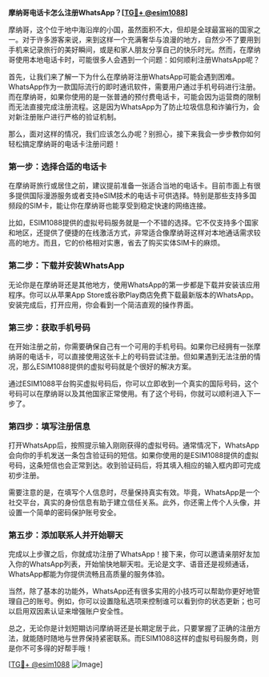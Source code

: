 **摩纳哥电话卡怎么注册WhatsApp？[[TG💪+ @esim1088](https://t.me/s/esim1088)]**

摩纳哥，这个位于地中海沿岸的小国，虽然面积不大，但却是全球最富裕的国家之一。对于许多游客来说，来到这样一个充满奢华与浪漫的地方，自然少不了要用到手机来记录旅行的美好瞬间，或是和家人朋友分享自己的快乐时光。然而，在摩纳哥使用本地电话卡时，可能很多人会遇到一个问题：如何顺利注册WhatsApp呢？

首先，让我们来了解一下为什么在摩纳哥注册WhatsApp可能会遇到困难。WhatsApp作为一款国际流行的即时通讯软件，需要用户通过手机号码进行注册。而在摩纳哥，如果你使用的是一张普通的预付费电话卡，可能会因为运营商的限制而无法直接完成注册流程。这是因为WhatsApp为了防止垃圾信息和诈骗行为，会对新注册账户进行严格的验证机制。

那么，面对这样的情况，我们应该怎么办呢？别担心，接下来我会一步步教你如何轻松搞定摩纳哥的电话卡注册问题！

### 第一步：选择合适的电话卡

在摩纳哥旅行或居住之前，建议提前准备一张适合当地的电话卡。目前市面上有很多提供国际漫游服务或者支持eSIM技术的电话卡可供选择。特别是那些支持多国频段的SIM卡，能让你在摩纳哥也能享受到稳定快速的网络连接。

比如，ESIM1088提供的虚拟号码服务就是一个不错的选择。它不仅支持多个国家和地区，还提供了便捷的在线激活方式，非常适合像摩纳哥这样对本地通话需求较高的地方。而且，它的价格相对实惠，省去了购买实体SIM卡的麻烦。

### 第二步：下载并安装WhatsApp

无论你是在摩纳哥还是其他地方，使用WhatsApp的第一步都是下载并安装该应用程序。你可以从苹果App Store或谷歌Play商店免费下载最新版本的WhatsApp。安装完成后，打开应用，你会看到一个简洁直观的操作界面。

### 第三步：获取手机号码

在开始注册之前，你需要确保自己有一个可用的手机号码。如果你已经拥有一张摩纳哥的电话卡，可以直接使用这张卡上的号码尝试注册。但如果遇到无法注册的情况，那么ESIM1088提供的虚拟号码就是个很好的解决方案。

通过ESIM1088平台购买虚拟号码后，你可以立即收到一个真实的国际号码，这个号码可以在摩纳哥以及其他国家正常使用。有了这个号码，你就可以顺利进入下一步了。

### 第四步：填写注册信息

打开WhatsApp后，按照提示输入刚刚获得的虚拟号码。通常情况下，WhatsApp会向你的手机发送一条包含验证码的短信。如果你使用的是ESIM1088提供的虚拟号码，这条短信也会正常到达。收到验证码后，将其填入相应的输入框内即可完成初步注册。

需要注意的是，在填写个人信息时，尽量保持真实有效。毕竟，WhatsApp是一个社交平台，真实的身份信息有助于建立信任关系。此外，你还需上传个人头像，并设置一个简单的密码保护账号安全。

### 第五步：添加联系人并开始聊天

完成以上步骤之后，你就成功注册了WhatsApp！接下来，你可以邀请亲朋好友加入你的WhatsApp列表，开始愉快地聊天啦。无论是文字、语音还是视频通话，WhatsApp都能为你提供流畅且高质量的服务体验。

当然，除了基本的功能外，WhatsApp还有很多实用的小技巧可以帮助你更好地管理自己的账号。例如，你可以设置隐私选项来控制谁可以看到你的状态更新；也可以启用双因素认证来增强账户安全性。

总之，无论你是计划短期访问摩纳哥还是长期定居于此，只要掌握了正确的注册方法，就能随时随地与世界保持紧密联系。而ESIM1088这样的虚拟号码服务商，则是你不可多得的好帮手哦！

[[TG💪+ @esim1088](https://t.me/s/esim1088) ![Image](https://i.postimg.cc/4NQfJmqS/Snipaste-2025-05-13-00-14-12.png)]